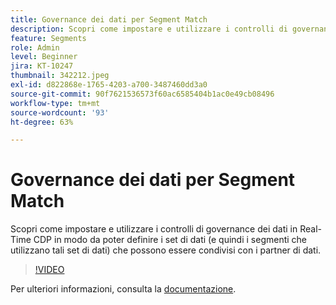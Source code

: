 ```yaml
---
title: Governance dei dati per Segment Match
description: Scopri come impostare e utilizzare i controlli di governance dei dati in Real-Time CDP in modo da poter limitare quali set di dati (e quindi quali segmenti che utilizzano tali set di dati... (Le descrizioni devono essere comprese tra 60 e 160 caratteri)
feature: Segments
role: Admin
level: Beginner
jira: KT-10247
thumbnail: 342212.jpeg
exl-id: d822868e-1765-4203-a700-3487460dd3a0
source-git-commit: 90f7621536573f60ac6585404b1ac0e49cb08496
workflow-type: tm+mt
source-wordcount: '93'
ht-degree: 63%

---
```


# Governance dei dati per Segment Match

Scopri come impostare e utilizzare i controlli di governance dei dati in Real-Time CDP in modo da poter definire i set di dati (e quindi i segmenti che utilizzano tali set di dati) che possono essere condivisi con i partner di dati.

>[!VIDEO](https://video.tv.adobe.com/v/342212/?quality=12&learn=on)

Per ulteriori informazioni, consulta la [documentazione](https://experienceleague.adobe.com/docs/experience-platform/segmentation/ui/segment-match/overview.html?lang=it).
